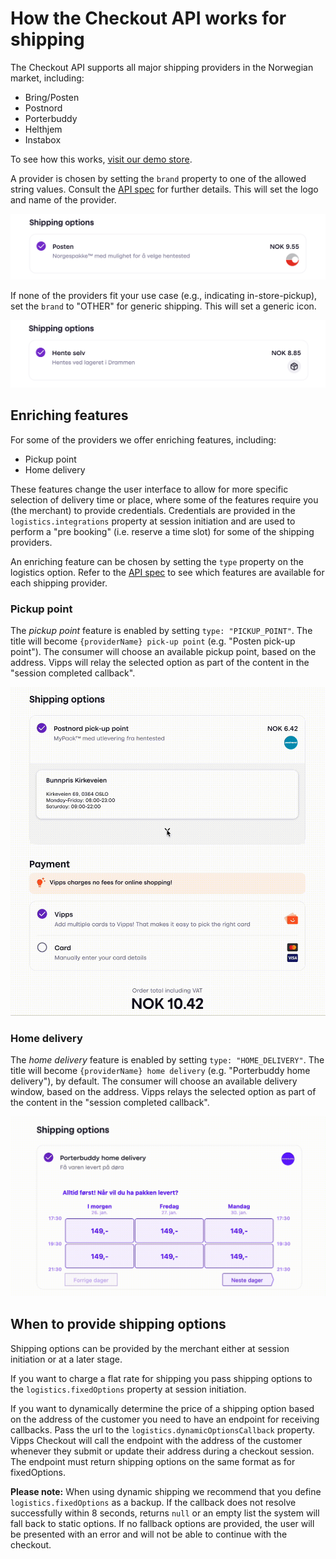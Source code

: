 <!-- START_METADATA
---
title: How the Checkout API works for shipping
sidebar_label: "How it works: Shipping"
sidebar_position: 11
description: View the eCom API how-it-works guides for illustrations of the main flows.
pagination_prev: Null
pagination_next: Null
---
END_METADATA -->

# How the Checkout API works for shipping

The Checkout API supports all major shipping providers in the Norwegian market, including:

- Bring/Posten
- Postnord
- Porterbuddy
- Helthjem
- Instabox

To see how this works, [visit our demo store](https://demo.vipps.no/vipps-checkout-1/full).

A provider is chosen by setting the `brand` property to one of the allowed string values. Consult the [API spec](https://vippsas.github.io/vipps-developer-docs/api/checkout#tag/Session/paths/~1session/post) for further details. This will set the logo and name of the provider.

![Shipping provider logo example](resources/shipping_logo-example.png)

If none of the providers fit your use case (e.g., indicating in-store-pickup), set the `brand` to "OTHER" for generic shipping. This will set a generic icon.

![Shipping provider default logo](resources/shipping_logo-default.png)

## Enriching features

For some of the providers we offer enriching features, including:

- Pickup point
- Home delivery

These features change the user interface to allow for more specific selection of delivery time or place, where some of the features require you (the merchant) to provide credentials. Credentials are provided in the `logistics.integrations` property at session initiation and are used to perform a "pre booking" (i.e. reserve a time slot) for some of the shipping providers.

An enriching feature can be chosen by setting the `type` property on the logistics option.
Refer to the [API spec](https://vippsas.github.io/vipps-developer-docs/api/checkout#tag/Session/paths/~1session/post) to see which features are available for each shipping provider.

### Pickup point

The *pickup point* feature is enabled by setting `type: "PICKUP_POINT"`. The title will become `{providerName} pick-up point` (e.g. "Posten pick-up point").
The consumer will choose an available pickup point, based on the address. Vipps will relay the selected option as part of the content in the "session completed callback".

![Pickup point animation](resources/shipping_pickup-point.gif)

### Home delivery

The *home delivery* feature is enabled by setting `type: "HOME_DELIVERY"`. The title will become `{providerName} home delivery` (e.g. "Porterbuddy home delivery"), by default.
The consumer will choose an available delivery window, based on the address. Vipps relays the selected option as part of the content in the "session completed callback".

![Home delivery animation](resources/shipping_home-delivery.gif)

## When to provide shipping options

Shipping options can be provided by the merchant either at session initiation or at a later stage.

If you want to charge a flat rate for shipping you pass shipping options to the `logistics.fixedOptions` property at session initiation.

If you want to dynamically determine the price of a shipping option based on the address of the customer you need to have an endpoint for receiving callbacks. Pass the url to the `logistics.dynamicOptionsCallback` property. Vipps Checkout will call the endpoint with the address of the customer whenever they submit or update their address during a checkout session. The endpoint must return shipping options on the same format as for fixedOptions.

**Please note:** When using dynamic shipping we recommend that you define `logistics.fixedOptions` as a backup. If the callback does not resolve successfully within 8 seconds, returns `null` or an empty list the system will fall back to static options. If no fallback options are provided, the user will be presented with an error and will not be able to continue with the checkout.
